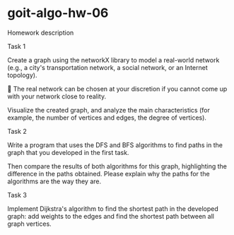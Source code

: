 # goit-algo-hw-06

Homework description

Task 1

Create a graph using the networkX library to model a real-world network (e.g., a city's transportation network, a social network, or an Internet topology).

 📖 The real network can be chosen at your discretion if you cannot come up with your network close to reality.


Visualize the created graph, and analyze the main characteristics (for example, the number of vertices and edges, the degree of vertices).



Task 2

Write a program that uses the DFS and BFS algorithms to find paths in the graph that you developed in the first task.

Then compare the results of both algorithms for this graph, highlighting the difference in the paths obtained. Please explain why the paths for the algorithms are the way they are.



Task 3

Implement Dijkstra's algorithm to find the shortest path in the developed graph: add weights to the edges and find the shortest path between all graph vertices.